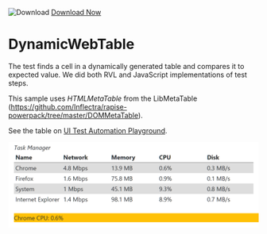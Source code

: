 ![Download](https://github.githubassets.com/images/icons/emoji/unicode/23ec.png?v8) [Download Now](https://inflectra.github.io/DownGit/#/home?url=https://github.com/Inflectra/rapise-samples/tree/master/DynamicWebTable)

# DynamicWebTable

The test finds a cell in a dynamically generated table and compares it to expected value. We did both RVL and JavaScript implementations of test steps.

This sample uses *HTMLMetaTable* from the LibMetaTable (https://github.com/Inflectra/rapise-powerpack/tree/master/DOMMetaTable).

See the table on [UI Test Automation Playground](http://uitestingplayground.com/dynamictable).

<img alt="Dynamic Table" src="DynamicTable.png" width="669px"/>